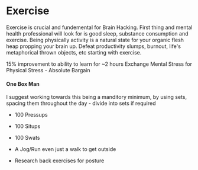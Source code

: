 # Exercise 

Exercise is crucial and fundemental for Brain Hacking. First thing and mental health professional will look for is good sleep, substance consumption and exercise. Being physically activity is a natural state for your organic flesh heap propping your brain up. Defeat productivity slumps, burnout, life's metaphorical thrown objects, etc starting with exercise. 

15% improvement to ability to learn for ~2 hours
Exchange Mental Stress for Physical Stress - Absolute Bargain


#### One Box Man 

I suggest working towards this being a manditory minimum, by using sets, spacing them throughout the day - divide into sets if required

- 100 Pressups
- 100 Situps
- 100 Swats
- A Jog/Run even just a walk to get outside 

- Research back exercises for posture
